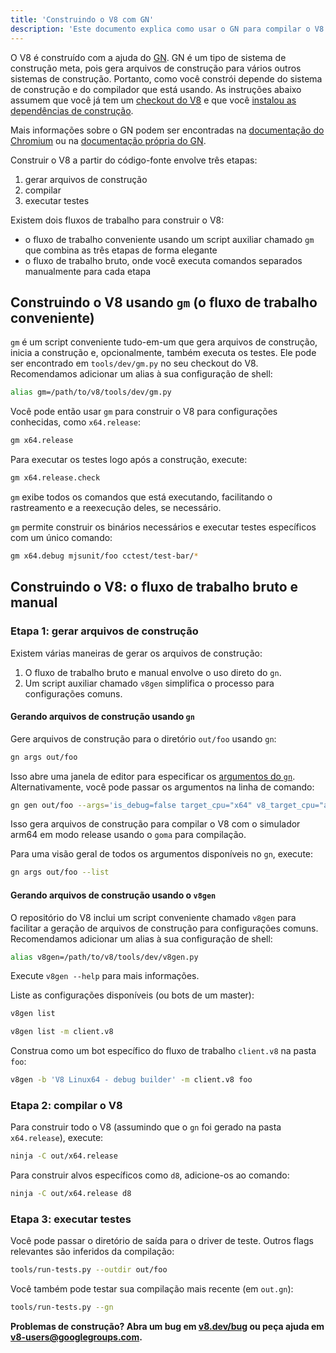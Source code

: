 ```yaml
---
title: 'Construindo o V8 com GN'
description: 'Este documento explica como usar o GN para compilar o V8.'
---
```

O V8 é construído com a ajuda do [GN](https://gn.googlesource.com/gn/+/master/docs/). GN é um tipo de sistema de construção meta, pois gera arquivos de construção para vários outros sistemas de construção. Portanto, como você constrói depende do sistema de construção e do compilador que está usando.
As instruções abaixo assumem que você já tem um [checkout do V8](/docs/source-code) e que você [instalou as dependências de construção](/docs/build).

Mais informações sobre o GN podem ser encontradas na [documentação do Chromium](https://www.chromium.org/developers/gn-build-configuration) ou na [documentação própria do GN](https://gn.googlesource.com/gn/+/master/docs/).

Construir o V8 a partir do código-fonte envolve três etapas:

1. gerar arquivos de construção
2. compilar
3. executar testes

Existem dois fluxos de trabalho para construir o V8:

- o fluxo de trabalho conveniente usando um script auxiliar chamado `gm` que combina as três etapas de forma elegante
- o fluxo de trabalho bruto, onde você executa comandos separados manualmente para cada etapa

## Construindo o V8 usando `gm` (o fluxo de trabalho conveniente)

`gm` é um script conveniente tudo-em-um que gera arquivos de construção, inicia a construção e, opcionalmente, também executa os testes. Ele pode ser encontrado em `tools/dev/gm.py` no seu checkout do V8. Recomendamos adicionar um alias à sua configuração de shell:

```bash
alias gm=/path/to/v8/tools/dev/gm.py
```

Você pode então usar `gm` para construir o V8 para configurações conhecidas, como `x64.release`:

```bash
gm x64.release
```

Para executar os testes logo após a construção, execute:

```bash
gm x64.release.check
```

`gm` exibe todos os comandos que está executando, facilitando o rastreamento e a reexecução deles, se necessário.

`gm` permite construir os binários necessários e executar testes específicos com um único comando:

```bash
gm x64.debug mjsunit/foo cctest/test-bar/*
```

## Construindo o V8: o fluxo de trabalho bruto e manual

### Etapa 1: gerar arquivos de construção

Existem várias maneiras de gerar os arquivos de construção:

1. O fluxo de trabalho bruto e manual envolve o uso direto do `gn`.
2. Um script auxiliar chamado `v8gen` simplifica o processo para configurações comuns.

#### Gerando arquivos de construção usando `gn`

Gere arquivos de construção para o diretório `out/foo` usando `gn`:

```bash
gn args out/foo
```

Isso abre uma janela de editor para especificar os [argumentos do `gn`](https://gn.googlesource.com/gn/+/master/docs/reference.md). Alternativamente, você pode passar os argumentos na linha de comando:

```bash
gn gen out/foo --args='is_debug=false target_cpu="x64" v8_target_cpu="arm64" use_goma=true'
```

Isso gera arquivos de construção para compilar o V8 com o simulador arm64 em modo release usando o `goma` para compilação.

Para uma visão geral de todos os argumentos disponíveis no `gn`, execute:

```bash
gn args out/foo --list
```

#### Gerando arquivos de construção usando o `v8gen`

O repositório do V8 inclui um script conveniente chamado `v8gen` para facilitar a geração de arquivos de construção para configurações comuns. Recomendamos adicionar um alias à sua configuração de shell:

```bash
alias v8gen=/path/to/v8/tools/dev/v8gen.py
```

Execute `v8gen --help` para mais informações.

Liste as configurações disponíveis (ou bots de um master):

```bash
v8gen list
```

```bash
v8gen list -m client.v8
```

Construa como um bot específico do fluxo de trabalho `client.v8` na pasta `foo`:

```bash
v8gen -b 'V8 Linux64 - debug builder' -m client.v8 foo
```

### Etapa 2: compilar o V8

Para construir todo o V8 (assumindo que o `gn` foi gerado na pasta `x64.release`), execute:

```bash
ninja -C out/x64.release
```

Para construir alvos específicos como `d8`, adicione-os ao comando:

```bash
ninja -C out/x64.release d8
```

### Etapa 3: executar testes

Você pode passar o diretório de saída para o driver de teste. Outros flags relevantes são inferidos da compilação:

```bash
tools/run-tests.py --outdir out/foo
```

Você também pode testar sua compilação mais recente (em `out.gn`):

```bash
tools/run-tests.py --gn
```

**Problemas de construção? Abra um bug em [v8.dev/bug](https://v8.dev/bug) ou peça ajuda em [v8-users@googlegroups.com](mailto:v8-users@googlegroups.com).**
